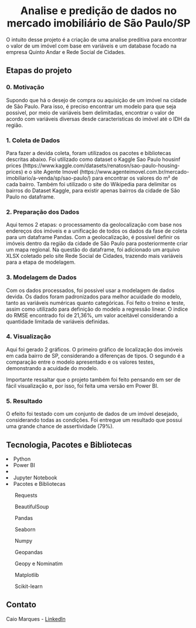 <h1 align="center"> Analise e predição de dados no mercado imobiliário de São Paulo/SP</h1> 

<p>O intuito desse projeto é a criação de uma analise preditiva para encontrar o valor de um imóvel com base em variáveis e um database focado na empresa Quinto Andar e Rede Social de Cidades.</p>

<h2>Etapas do projeto</h2>

<h3>0. Motivação</h3>

<p>Supondo que há o desejo de compra ou aquisição de um imóvel na cidade de São Paulo. Para isso, é preciso encontrar um modelo para que seja possivel, por meio de variáveis bem delimitadas, encontrar o valor de acordo com variáveis diversas desde caracteristicas do imóvel até o IDH da região.</p>

<h3>1. Coleta de Dados</h3>

<p> Para fazer a devida coleta, foram utilizados os pacotes e bibliotecas descritas abaixo. Foi utilizado como dataset o Kaggle Sao Paulo housinf prices (https://www.kaggle.com/datasets/renatosn/sao-paulo-housing-prices) e o site Agente Imovel (https://www.agenteimovel.com.br/mercado-imobiliario/a-venda/sp/sao-paulo/) para encontrar os valores do m² de cada bairro. Também foi utilizado o site do Wikipedia para delimitar os bairros do Dataset Kaggle, para existir apenas bairros da cidade de São Paulo no dataframe.</p>

<h3>2. Preparação dos Dados</h3>

<p> Aqui temos 2 etapas: o processamento da geolocalização com base nos endereços dos imóveis e a unificação de todos os dados da fase de coleta para um dataframe Pandas. Com a geolocalização, é possivel definir os imóveis dentro da região da cidade de São Paulo para posteriormente criar um mapa regional. Na questão do dataframe, foi adicionado um arquivo XLSX coletado pelo site Rede Social de Cidades, trazendo mais variáveis para a etapa de modelagem.</p>

<h3>3. Modelagem de Dados</h3>

<p>Com os dados processados, foi possivel usar a modelagem de dados devida. Os dados foram padronizados para melhor acuidade do modelo, tanto as variáveis numéricas quanto categóricas. Foi feito o treino e teste, assim como utilizado para definição do modelo a regressão linear. O indice do RMSE encontrado foi de 21,36%, um valor aceitável considerando a quantidade limitada de variáveis definidas.</p>

<h3>4. Visualização</h3>

<p>Aqui foi gerado 2 gráficos. O primeiro gráfico de localização dos imóveis em cada bairro de SP, considerando a diferenças de tipos. O segundo é a comparação entre o modelo apresentado e os valores testes, demonstrando a acuidade do modelo. 

Importante ressaltar que o projeto também foi feito pensando em ser de fácil visualização e, por isso, foi feita uma versão em Power BI.</p>

<h3>5. Resultado</h3>

<p>O efeito foi testado com um conjunto de dados de um imóvel desejado, considerando todas as condições. Foi entregue um resultado que possui uma grande chance de assertividade (79%).</p>

<h2>Tecnologia, Pacotes e Bibliotecas</h2>

<li>Python</li>
<li>Power BI<li>
<li>Jupyter Notebook</li>
<li>Pacotes e Bibliotecas</li>
<ul>Requests</ul>
<ul>BeautifulSoup</ul>
<ul>Pandas</ul>
<ul>Seaborn</ul>
<ul>Numpy</ul>
<ul>Geopandas</ul>
<ul>Geopy e Nominatim</ul>
<ul>Matplotlib</ul>
<ul>Scikit-learn</ul>

<h2>Contato</h2>
<p>Caio Marques - <a href="https://www.linkedin.com/in/caiombr/">LinkedIn</a></p>


